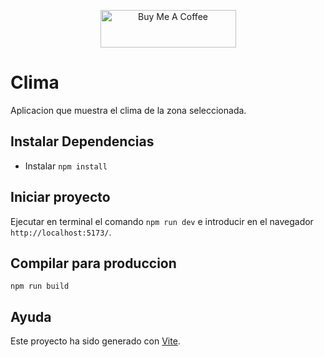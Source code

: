 <p align="center">
    <a href="https://www.buymeacoffee.com/cmur" target="_blank"><img src="https://cdn.buymeacoffee.com/buttons/v2/default-yellow.png" alt="Buy Me A Coffee" style="height: 60px !important;width: 217px !important;" ></a>
</p>

# Clima
Aplicacion que muestra el clima de la zona seleccionada.

## Instalar Dependencias
- Instalar `npm install`

## Iniciar proyecto
Ejecutar en terminal el comando `npm run dev` e introducir en el navegador `http://localhost:5173/`.

## Compilar para produccion
`npm run build`

## Ayuda
Este proyecto ha sido generado con [Vite](https://vitejs.dev/).
